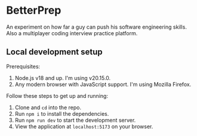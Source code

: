 # BetterPrep

An experiment on how far a guy can push his software engineering skills. Also a multiplayer coding interview practice platform.

## Local development setup

Prerequisites:

1. Node.js v18 and up. I'm using v20.15.0.
2. Any modern browser with JavaScript support. I'm using Mozilla Firefox.

Follow these steps to get up and running:

1. Clone and `cd` into the repo.
2. Run `npm i` to install the dependencies.
3. Run `npm run dev` to start the development server.
4. View the application at `localhost:5173` on your browser.
